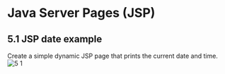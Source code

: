 Java Server Pages (JSP)
=======================
5.1 JSP date example
--------------------
Create a simple dynamic JSP page that prints the current date and time.
![5 1](https://cloud.githubusercontent.com/assets/16961604/14279027/6a40cf14-fb48-11e5-86e5-0f759f25e1f2.png)

